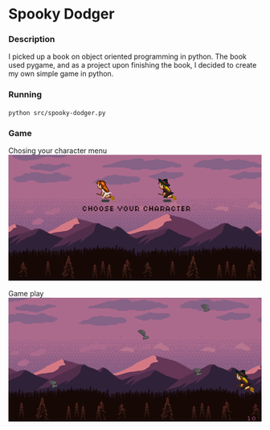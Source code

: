 # Spooky Dodger

### Description

I picked up a book on object oriented programming in python. The book used pygame, and as a project upon finishing the book, I decided to create my own simple game in python.

### Running

`python src/spooky-dodger.py`

### Game

Chosing your character menu  
![alt-text](https://github.com/sc-mitton/spooky-dodger/blob/assets/image1.png)

Game play  
![alt-text](https://github.com/sc-mitton/spooky-dodger/blob/assets/image2.png)
